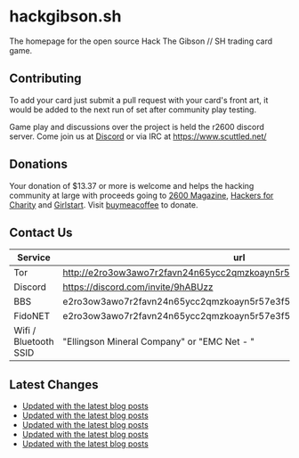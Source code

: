 # hackgibson.sh
The homepage for the open source Hack The Gibson // SH trading card game.


## Contributing

To add your card just submit a pull request with your card's front art, it would be added to the next run of set after community play testing.

Game play and discussions over the project is held the r2600 discord server. Come join us at [Discord](https://discord.com/invite/9hABUzz) or via IRC at https://www.scuttled.net/


## Donations

Your donation of $13.37 or more is welcome and helps the hacking community at large with proceeds going to [2600 Magazine](https://2600.com/), [Hackers for Charity](https://hackersforcharity.org) and [Girlstart](https://girlstart.org).  Visit [buymeacoffee](https://www.buymeacoffee.com/hackgibson.sh) to donate.


## Contact Us

Service | url
-|-
Tor | http://e2ro3ow3awo7r2favn24n65ycc2qmzkoayn5r57e3f56nvjwdcgg32ad.onion
Discord | https://discord.com/invite/9hABUzz
BBS | e2ro3ow3awo7r2favn24n65ycc2qmzkoayn5r57e3f56nvjwdcgg32ad.onion:23
FidoNET | e2ro3ow3awo7r2favn24n65ycc2qmzkoayn5r57e3f56nvjwdcgg32ad.onion:24554
Wifi / Bluetooth SSID | "Ellingson Mineral Company" or "EMC Net - <fidonet address>"

## Latest Changes
<!-- BLOG-POST-LIST:START -->
- [Updated with the latest blog posts](https://github.com/DFW2600/hackgibson.sh/commit/75d32dbd11c93d47d19f90e20d5d5f4e825e01d3)
- [Updated with the latest blog posts](https://github.com/DFW2600/hackgibson.sh/commit/d90803654fe8a47d6299dff4679eb86cf6b6f2ce)
- [Updated with the latest blog posts](https://github.com/DFW2600/hackgibson.sh/commit/1e34cd230f8640fa103e9aa243d5d4e5cabc09a5)
- [Updated with the latest blog posts](https://github.com/DFW2600/hackgibson.sh/commit/e61b542fac9213c1e8f114190954c79fa7bd3b6a)
- [Updated with the latest blog posts](https://github.com/DFW2600/hackgibson.sh/commit/5d2f0026738662aedbfd3481c63b05d4b126b1f3)
<!-- BLOG-POST-LIST:END -->
